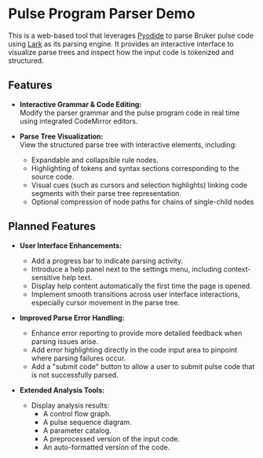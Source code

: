 # Pulse Program Parser Demo

This is a web-based tool that leverages [Pyodide](https://pyodide.org/) to parse Bruker pulse code using [Lark](https://github.com/lark-parser/lark) as its parsing engine. It provides an interactive interface to visualize parse trees and inspect how the input code is tokenized and structured.

## Features

- **Interactive Grammar & Code Editing:**  
  Modify the parser grammar and the pulse program code in real time using integrated CodeMirror editors.

- **Parse Tree Visualization:**  
  View the structured parse tree with interactive elements, including:
  - Expandable and collapsible rule nodes.
  - Highlighting of tokens and syntax sections corresponding to the source code.
  - Visual cues (such as cursors and selection highlights) linking code segments with their parse tree representation.
  - Optional compression of node paths for chains of single-child nodes

## Planned Features

- **User Interface Enhancements:**

  - Add a progress bar to indicate parsing activity.
  - Introduce a help panel next to the settings menu, including context-sensitive help text.
  - Display help content automatically the first time the page is opened.
  - Implement smooth transitions across user interface interactions, especially cursor movement in the parse tree.

- **Improved Parse Error Handling:**

  - Enhance error reporting to provide more detailed feedback when parsing issues arise.
  - Add error highlighting directly in the code input area to pinpoint where parsing failures occur.
  - Add a "submit code" button to allow a user to submit pulse code that is not successfully parsed.

- **Extended Analysis Tools:**
  - Display analysis results:
    - A control flow graph.
    - A pulse sequence diagram.
    - A parameter catalog.
    - A preprocessed version of the input code.
    - An auto-formatted version of the code.
